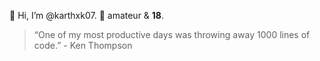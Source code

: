 👋 Hi, I’m @karthxk07.
👀 amateur & **18**.
> “One of my most productive days was throwing away 1000 lines of code.” - Ken Thompson
<!---
karthxk07/karthxk07 is a ✨ special ✨ repository because its `README.md` (this file) appears on your GitHub profile.
You can click the Preview link to take a look at your changes.
--->
